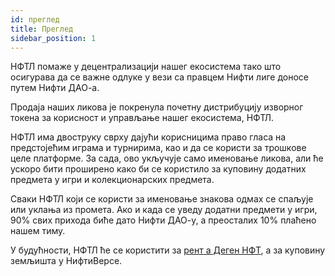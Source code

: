 ```yaml
---
id: преглед
title: Преглед
sidebar_position: 1
---
```


НФТЛ помаже у децентрализацији нашег екосистема тако што осигурава да се важне одлуке у вези са правцем Нифти лиге доносе путем Нифти ДАО-а.

Продаја наших ликова је покренула почетну дистрибуцију изворног токена за корисност и управљање нашег екосистема, НФТЛ.

НФТЛ има двоструку сврху дајући корисницима право гласа на предстојећим играма и турнирима, као и да се користи за трошкове целе платформе. За сада, ово укључује само именовање ликова, али ће ускоро бити проширено како би се користило за куповину додатних предмета у игри и колекционарских предмета.

Сваки НФТЛ који се користи за именовање знакова одмах се спаљује или уклања из промета. Ако и када се уведу додатни предмети у игри, 90% свих прихода биће дато Нифти ДАО-у, а преосталих 10% плаћено нашем тиму.

У будућности, НФТЛ ће се користити за [рент а Деген НФТ](http://localhost:3000/guides/rentals/rental-overview), а за куповину земљишта у НифтиВерсе.
